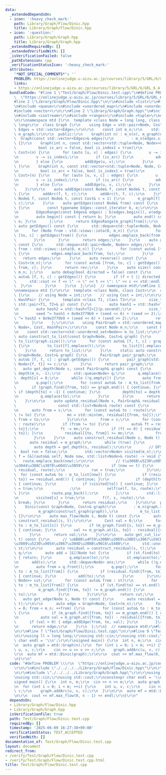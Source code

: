```yaml
---
data:
  _extendedDependsOn:
  - icon: ':heavy_check_mark:'
    path: Library/Graph/Flow/Dinic.hpp
    title: Library/Graph/Flow/Dinic.hpp
  - icon: ':question:'
    path: Library/Graph/Graph.hpp
    title: Library/Graph/Graph.hpp
  _extendedRequiredBy: []
  _extendedVerifiedWith: []
  _isVerificationFailed: false
  _pathExtension: cpp
  _verificationStatusIcon: ':heavy_check_mark:'
  attributes:
    '*NOT_SPECIAL_COMMENTS*': ''
    PROBLEM: https://onlinejudge.u-aizu.ac.jp/courses/library/5/GRL/6/GRL_6_A
    links:
    - https://onlinejudge.u-aizu.ac.jp/courses/library/5/GRL/6/GRL_6_A
  bundledCode: "#line 1 \"Test/Graph/Flow/Dinic.test.cpp\"\n#define PROBLEM \\\r\n\
    \  \"https://onlinejudge.u-aizu.ac.jp/courses/library/5/GRL/6/GRL_6_A\"\r\n\r\n\
    #line 2 \"Library/Graph/Flow/Dinic.hpp\"\n\r\n#include <list>\r\n#include <map>\r\
    \n#include <queue>\r\n#include <unordered_map>\r\n#include <unordered_set>\r\n\
    #include <vector>\r\n\r\n#line 2 \"Library/Graph/Graph.hpp\"\n#include <deque>\r\
    \n#include <iostream>\r\n#include <ranges>\r\n#include <tuple>\r\n#line 7 \"Library/Graph/Graph.hpp\"\
    \n\r\nnamespace mtd {\r\n  template <class Node = long long, class Cost = long\
    \ long>\r\n  class Graph {\r\n    using Edge = std::pair<Node, Cost>;\r\n    using\
    \ Edges = std::vector<Edge>;\r\n\r\n    const int m_n;\r\n    std::vector<Edges>\
    \ m_graph;\r\n\r\n  public:\r\n    Graph(int n) : m_n(n), m_graph(n) {}\r\n  \
    \  Graph(const std::vector<Edges>& edges)\r\n        : m_n(edges.size()), m_graph(edges)\
    \ {}\r\n    Graph(int n, const std::vector<std::tuple<Node, Node>>& edges,\r\n\
    \          bool is_arc = false, bool is_index1 = true)\r\n        : Graph<Node,\
    \ Cost>(n) {\r\n      for (auto [u, v] : edges) {\r\n        u -= is_index1;\r\
    \n        v -= is_index1;\r\n        if (is_arc) {\r\n          addArc(u, v);\r\
    \n        } else {\r\n          addEdge(u, v);\r\n        }\r\n      }\r\n   \
    \ }\r\n    Graph(int n, const std::vector<std::tuple<Node, Node, Cost>>& edges,\r\
    \n          bool is_arc = false, bool is_index1 = true)\r\n        : Graph<Node,\
    \ Cost>(n) {\r\n      for (auto [u, v, c] : edges) {\r\n        u -= is_index1;\r\
    \n        v -= is_index1;\r\n        if (is_arc) {\r\n          addArc(u, v, c);\r\
    \n        } else {\r\n          addEdge(u, v, c);\r\n        }\r\n      }\r\n\
    \    }\r\n\r\n    auto addEdge(const Node& f, const Node& t, const Cost& c = 1)\
    \ {\r\n      addArc(f, t, c);\r\n      addArc(t, f, c);\r\n    }\r\n    auto addArc(const\
    \ Node& f, const Node& t, const Cost& c = 1) {\r\n      m_graph[f].emplace_back(t,\
    \ c);\r\n    }\r\n    auto getEdges(const Node& from) const {\r\n      class EdgesRange\
    \ {\r\n        const typename Edges::const_iterator b, e;\r\n\r\n      public:\r\
    \n        EdgesRange(const Edges& edges) : b(edges.begin()), e(edges.end()) {}\r\
    \n        auto begin() const { return b; }\r\n        auto end() const { return\
    \ e; }\r\n      };\r\n      return EdgesRange(m_graph[from]);\r\n    }\r\n   \
    \ auto getEdges() const {\r\n      std::deque<std::tuple<Node, Node, Cost>> edges;\r\
    \n      for (Node from : std::views::iota(0, m_n)) {\r\n        for (const auto&\
    \ [to, c] : getEdges(from)) {\r\n          edges.emplace_back(from, to, c);\r\n\
    \        }\r\n      }\r\n      return edges;\r\n    }\r\n    auto getEdgesExcludeCost()\
    \ const {\r\n      std::deque<std::pair<Node, Node>> edges;\r\n      for (Node\
    \ from : std::views::iota(0, m_n)) {\r\n        for (const auto& [to, _] : getEdges(from))\
    \ {\r\n          edges.emplace_back(from, to);\r\n        }\r\n      }\r\n   \
    \   return edges;\r\n    }\r\n    auto reverse() const {\r\n      auto rev = Graph<Node,\
    \ Cost>(m_n);\r\n      for (const auto& [from, to, c] : getEdges()) { rev.addArc(to,\
    \ from, c); }\r\n      return rev;\r\n    }\r\n    auto size() const { return\
    \ m_n; };\r\n    auto debug(bool directed = false) const {\r\n      for (const\
    \ auto& [f, t, c] : getEdges()) {\r\n        if (f < t || directed) {\r\n    \
    \      std::cout << f << \" -> \" << t << \": \" << c << std::endl;\r\n      \
    \  }\r\n      }\r\n    }\r\n  };\r\n}  // namespace mtd\r\n#line 11 \"Library/Graph/Flow/Dinic.hpp\"\
    \nnamespace mtd {\r\n\r\n  template <class Node, class Cost>\r\n  class Dinic\
    \ {\r\n    // using Node = int;\r\n    // using Cost = int;\r\n\r\n    struct\
    \ HashPair {\r\n      template <class T1, class T2>\r\n      size_t operator()(const\
    \ std::pair<T1, T2>& p) const {\r\n        auto hash1 = std::hash<T1>{}(p.first);\r\
    \n        auto hash2 = std::hash<T2>{}(p.second);\r\n        size_t seed = 0;\r\
    \n        seed ^= hash1 + 0x9e3779b9 + (seed << 6) + (seed >> 2);\r\n        seed\
    \ ^= hash2 + 0x9e3779b9 + (seed << 6) + (seed >> 2);\r\n        return seed;\r\
    \n      }\r\n    };\r\n\r\n    using PairGraph = std::unordered_map<std::pair<Node,\
    \ Node>, Cost, HashPair>;\r\n\r\n    const Node m_n;\r\n    const PairGraph m_graph;\r\
    \n    const std::vector<std::unordered_set<Node>> m_to_list;\r\n\r\n    static\
    \ auto construct_to_list(const Graph<Node, Cost>& graph) {\r\n      std::vector<std::unordered_set<Node>>\
    \ to_list(graph.size());\r\n      for (const auto& [f, t, c] : graph.getEdges())\
    \ {\r\n        to_list[f].emplace(t);\r\n        to_list[t].emplace(f);\r\n  \
    \    }\r\n      return to_list;\r\n    }\r\n    static auto construct_graph(const\
    \ Graph<Node, Cost>& graph) {\r\n      PairGraph pair_graph;\r\n      for (const\
    \ auto& [f, t, c] : graph.getEdges()) {\r\n        pair_graph[std::pair<Node,\
    \ Node>{f, t}] += c;\r\n      }\r\n      return pair_graph;\r\n    }\r\n\r\n \
    \   auto get_depth(Node s, const PairGraph& graph) const {\r\n      std::vector<Node>\
    \ depth(m_n, -1);\r\n      std::queue<Node> q;\r\n      q.emplace(s);\r\n    \
    \  depth[s] = 0;\r\n      while (!q.empty()) {\r\n        auto from = q.front();\r\
    \n        q.pop();\r\n        for (const auto& to : m_to_list[from]) {\r\n   \
    \       if (graph.find({from, to}) == graph.end()) { continue; }\r\n         \
    \ if (depth[to] > -1) { continue; }\r\n          depth[to] = depth[from] + 1;\r\
    \n          q.emplace(to);\r\n        }\r\n      }\r\n      return depth;\r\n\
    \    }\r\n\r\n    auto update_residual(Node s, PairGraph& residual,\r\n      \
    \                   const std::list<Node>& route) const {\r\n      Cost mn = 1e18;\r\
    \n      auto from = s;\r\n      for (const auto& to : route)\r\n        if (from\
    \ != to) {\r\n          mn = std::min(mn, residual[{from, to}]);\r\n         \
    \ from = to;\r\n        }\r\n\r\n      from = s;\r\n      for (const auto& to\
    \ : route)\r\n        if (from != to) {\r\n          auto& ft = residual[{from,\
    \ to}];\r\n          ft -= mn;\r\n          if (ft == 0) { residual.erase({from,\
    \ to}); }\r\n          residual[{to, from}] += mn;\r\n          from = to;\r\n\
    \        }\r\n    }\r\n    auto construct_residual(Node s, Node t) const {\r\n\
    \      auto residual = m_graph;\r\n      while (true) {\r\n        // BFS\r\n\
    \        auto depth = get_depth(s, residual);\r\n\r\n        // DFS\r\n      \
    \  bool run = false;\r\n        std::vector<Node> visited(m_n);\r\n        auto\
    \ f = [&](auto&& self, Node now, std::list<Node>& route) -> void {\r\n       \
    \   route.emplace_back(now);\r\n\r\n          // t\u306B\u5230\u9054\u3057\u3066\
    \u3044\u308C\u3070\u6D41\u3059\r\n          if (now == t) {\r\n            update_residual(s,\
    \ residual, route);\r\n            run = true;\r\n          }\r\n\r\n        \
    \  for (const auto& to : m_to_list[now]) {\r\n            if (residual.find({now,\
    \ to}) == residual.end()) { continue; }\r\n            if (depth[to] <= depth[now])\
    \ { continue; }\r\n            if (visited[to]) { continue; }\r\n            visited[to]\
    \ = true;\r\n            ;\r\n            self(self, to, route);\r\n         \
    \ }\r\n          route.pop_back();\r\n        };\r\n        std::list<Node> route;\r\
    \n        visited[s] = true;\r\n        f(f, s, route);\r\n        if (!run) {\
    \ break; }\r\n      }\r\n      return residual;\r\n    }\r\n\r\n  public:\r\n\
    \    Dinic(const Graph<Node, Cost>& graph)\r\n        : m_n(graph.size()),\r\n\
    \          m_graph(construct_graph(graph)),\r\n          m_to_list(construct_to_list(graph))\
    \ {}\r\n\r\n    auto max_flow(Node s, Node t) const {\r\n      auto residual =\
    \ construct_residual(s, t);\r\n\r\n      Cost val = 0;\r\n      for (const auto&\
    \ to : m_to_list[s]) {\r\n        if (m_graph.find({s, to}) == m_graph.end())\
    \ { continue; }\r\n        val += m_graph.at({s, to}) - residual[{s, to}];\r\n\
    \      }\r\n      return val;\r\n    }\r\n\r\n    auto get_cut_list(Node s, Node\
    \ t) const {\r\n      // \u6B8B\u4F59\u30B0\u30E9\u30D5\u3067\u59CB\u70B9\u304B\
    \u3089\u5230\u9054\u3067\u304D\u308B\u96C6\u5408\r\n      std::unordered_set<Node>\
    \ st;\r\n\r\n      auto residual = construct_residual(s, t);\r\n      std::queue<Node>\
    \ q;\r\n      auto add = [&](Node to) {\r\n        if (st.find(to) != st.end())\
    \ { return; }\r\n        q.emplace(to);\r\n        st.emplace(to);\r\n      };\r\
    \n      add(s);\r\n      std::deque<Node> ans;\r\n      while (!q.empty()) {\r\
    \n        auto from = q.front();\r\n        q.pop();\r\n        for (const auto&\
    \ to : m_to_list[from]) {\r\n          if (residual.find({from, to}) == residual.end())\
    \ { continue; }\r\n          add(to);\r\n        }\r\n      }\r\n\r\n      std::deque<std::pair<Node,\
    \ Node>> cut;\r\n      for (const auto& from : st)\r\n        for (const auto&\
    \ to : m_to_list[from]) {\r\n          if (st.find(to) == st.end() &&\r\n    \
    \          m_graph.find({from, to}) != m_graph.end()) {\r\n            cut.emplace_back(from,\
    \ to);\r\n          }\r\n        }\r\n\r\n      return cut;\r\n    }\r\n\r\n \
    \   auto get_edge(Node s, Node t) const {\r\n      auto residual = construct_residual(s,\
    \ t);\r\n\r\n      auto edge = Graph<Node, Cost>(m_n);\r\n      for (Node from\
    \ = 0; from < m_n; ++from) {\r\n        for (const auto& to : m_to_list[from])\
    \ {\r\n          if (m_graph.find({from, to}) == m_graph.end()) { continue; }\r\
    \n          auto val = m_graph.at({from, to}) - residual[{from, to}];\r\n    \
    \      if (val > 0) { edge.addEdge(from, to, val); }\r\n        }\r\n      }\r\
    \n      return edge;\r\n    }\r\n  };\r\n}  // namespace mtd\r\n#line 5 \"Test/Graph/Flow/Dinic.test.cpp\"\
    \n\r\n#line 7 \"Test/Graph/Flow/Dinic.test.cpp\"\n\r\n#line 9 \"Test/Graph/Flow/Dinic.test.cpp\"\
    \n\r\nusing ll = long long;\r\nusing std::cin;\r\nusing std::cout;\r\nconstexpr\
    \ char endl = '\\n';\r\n\r\nsigned main() {\r\n  int n, m;\r\n  cin >> n >> m;\r\
    \n  auto graph = mtd::Graph(n);\r\n  for (int i = 0; i < m; ++i) {\r\n    int\
    \ u, v, c;\r\n    cin >> u >> v >> c;\r\n    graph.addArc(u, v, c);\r\n  }\r\n\
    \r\n  auto mf = mtd::Dinic(graph);\r\n\r\n  cout << mf.max_flow(0, n - 1) << endl;\r\
    \n}\r\n"
  code: "#define PROBLEM \\\r\n  \"https://onlinejudge.u-aizu.ac.jp/courses/library/5/GRL/6/GRL_6_A\"\
    \r\n\r\n#include \"./../../../Library/Graph/Flow/Dinic.hpp\"\r\n\r\n#include <iostream>\r\
    \n\r\n#include \"./../../../Library/Graph/Graph.hpp\"\r\n\r\nusing ll = long long;\r\
    \nusing std::cin;\r\nusing std::cout;\r\nconstexpr char endl = '\\n';\r\n\r\n\
    signed main() {\r\n  int n, m;\r\n  cin >> n >> m;\r\n  auto graph = mtd::Graph(n);\r\
    \n  for (int i = 0; i < m; ++i) {\r\n    int u, v, c;\r\n    cin >> u >> v >>\
    \ c;\r\n    graph.addArc(u, v, c);\r\n  }\r\n\r\n  auto mf = mtd::Dinic(graph);\r\
    \n\r\n  cout << mf.max_flow(0, n - 1) << endl;\r\n}\r\n"
  dependsOn:
  - Library/Graph/Flow/Dinic.hpp
  - Library/Graph/Graph.hpp
  isVerificationFile: true
  path: Test/Graph/Flow/Dinic.test.cpp
  requiredBy: []
  timestamp: '2025-06-09 16:27:38+09:00'
  verificationStatus: TEST_ACCEPTED
  verifiedWith: []
documentation_of: Test/Graph/Flow/Dinic.test.cpp
layout: document
redirect_from:
- /verify/Test/Graph/Flow/Dinic.test.cpp
- /verify/Test/Graph/Flow/Dinic.test.cpp.html
title: Test/Graph/Flow/Dinic.test.cpp
---
```

